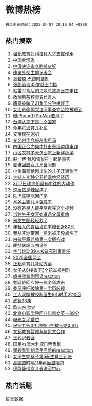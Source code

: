 # 微博热榜

`最后更新时间：2025-03-07 20:16:04 +0800`

## 热门搜索

1. [强化教育对科技和人才支撑作用](https://m.weibo.cn/search?containerid=100103type%3D1%26t%3D10%26q%3D%23%E5%BC%BA%E5%8C%96%E6%95%99%E8%82%B2%E5%AF%B9%E7%A7%91%E6%8A%80%E5%92%8C%E4%BA%BA%E6%89%8D%E6%94%AF%E6%92%91%E4%BD%9C%E7%94%A8%23&stream_entry_id=51&isnewpage=1&extparam=seat%3D1%26cate%3D10103%26q%3D%2523%25E5%25BC%25BA%25E5%258C%2596%25E6%2595%2599%25E8%2582%25B2%25E5%25AF%25B9%25E7%25A7%2591%25E6%258A%2580%25E5%2592%258C%25E4%25BA%25BA%25E6%2589%258D%25E6%2594%25AF%25E6%2592%2591%25E4%25BD%259C%25E7%2594%25A8%2523%26pos%3D0%26filter_type%3Drealtimehot%26dgr%3D0%26c_type%3D51%26stream_entry_id%3D51%26display_time%3D1741349762%26pre_seqid%3D1741349762556019080287)
1. [中国台湾省](https://m.weibo.cn/search?containerid=100103type%3D1%26t%3D10%26q%3D%23%E4%B8%AD%E5%9B%BD%E5%8F%B0%E6%B9%BE%E7%9C%81%23&stream_entry_id=31&isnewpage=1&extparam=seat%3D1%26cate%3D5001%26dgr%3D0%26band_rank%3D1%26flag%3D2%26stream_entry_id%3D31%26c_type%3D31%26q%3D%2523%25E4%25B8%25AD%25E5%259B%25BD%25E5%258F%25B0%25E6%25B9%25BE%25E7%259C%2581%2523%26filter_type%3Drealtimehot%26pos%3D0%26realpos%3D1%26lcate%3D5001%26display_time%3D1741349762%26pre_seqid%3D1741349762556019080287)
1. [中俄决定永久睦邻友好](https://m.weibo.cn/search?containerid=100103type%3D1%26t%3D10%26q%3D%23%E4%B8%AD%E4%BF%84%E5%86%B3%E5%AE%9A%E6%B0%B8%E4%B9%85%E7%9D%A6%E9%82%BB%E5%8F%8B%E5%A5%BD%23&stream_entry_id=31&isnewpage=1&extparam=seat%3D1%26cate%3D5001%26dgr%3D0%26band_rank%3D2%26flag%3D1%26stream_entry_id%3D31%26c_type%3D31%26q%3D%2523%25E4%25B8%25AD%25E4%25BF%2584%25E5%2586%25B3%25E5%25AE%259A%25E6%25B0%25B8%25E4%25B9%2585%25E7%259D%25A6%25E9%2582%25BB%25E5%258F%258B%25E5%25A5%25BD%2523%26filter_type%3Drealtimehot%26pos%3D1%26realpos%3D2%26lcate%3D5001%26display_time%3D1741349762%26pre_seqid%3D1741349762556019080287)
1. [速览外交主题记者会](https://m.weibo.cn/search?containerid=100103type%3D1%26t%3D10%26q%3D%23%E9%80%9F%E8%A7%88%E5%A4%96%E4%BA%A4%E4%B8%BB%E9%A2%98%E8%AE%B0%E8%80%85%E4%BC%9A%23&stream_entry_id=31&isnewpage=1&extparam=seat%3D1%26cate%3D5001%26dgr%3D0%26band_rank%3D3%26flag%3D0%26stream_entry_id%3D31%26c_type%3D31%26q%3D%2523%25E9%2580%259F%25E8%25A7%2588%25E5%25A4%2596%25E4%25BA%25A4%25E4%25B8%25BB%25E9%25A2%2598%25E8%25AE%25B0%25E8%2580%2585%25E4%25BC%259A%2523%26filter_type%3Drealtimehot%26pos%3D2%26realpos%3D3%26lcate%3D5001%26display_time%3D1741349762%26pre_seqid%3D1741349762556019080287)
1. [章若楠 巴黎时装周](https://m.weibo.cn/search?containerid=100103type%3D1%26t%3D10%26q%3D%E7%AB%A0%E8%8B%A5%E6%A5%A0+%E5%B7%B4%E9%BB%8E%E6%97%B6%E8%A3%85%E5%91%A8&stream_entry_id=31&isnewpage=1&extparam=seat%3D1%26cate%3D5001%26dgr%3D0%26band_rank%3D4%26flag%3D0%26stream_entry_id%3D31%26c_type%3D31%26q%3D%25E7%25AB%25A0%25E8%258B%25A5%25E6%25A5%25A0%2520%25E5%25B7%25B4%25E9%25BB%258E%25E6%2597%25B6%25E8%25A3%2585%25E5%2591%25A8%26filter_type%3Drealtimehot%26pos%3D3%26realpos%3D4%26lcate%3D5001%26display_time%3D1741349762%26pre_seqid%3D1741349762556019080287)
1. [张凯丽谈35岁就业门槛](https://m.weibo.cn/search?containerid=100103type%3D1%26t%3D10%26q%3D%23%E5%BC%A0%E5%87%AF%E4%B8%BD%E8%B0%8835%E5%B2%81%E5%B0%B1%E4%B8%9A%E9%97%A8%E6%A7%9B%23&stream_entry_id=31&isnewpage=1&extparam=seat%3D1%26cate%3D5001%26dgr%3D0%26band_rank%3D5%26flag%3D1%26stream_entry_id%3D31%26c_type%3D31%26q%3D%2523%25E5%25BC%25A0%25E5%2587%25AF%25E4%25B8%25BD%25E8%25B0%258835%25E5%25B2%2581%25E5%25B0%25B1%25E4%25B8%259A%25E9%2597%25A8%25E6%25A7%259B%2523%26filter_type%3Drealtimehot%26pos%3D4%26realpos%3D5%26lcate%3D5001%26display_time%3D1741349762%26pre_seqid%3D1741349762556019080287)
1. [站雷军背后的海尔总裁周云杰走红](https://m.weibo.cn/search?containerid=100103type%3D1%26t%3D10%26q%3D%23%E7%AB%99%E9%9B%B7%E5%86%9B%E8%83%8C%E5%90%8E%E7%9A%84%E6%B5%B7%E5%B0%94%E6%80%BB%E8%A3%81%E5%91%A8%E4%BA%91%E6%9D%B0%E8%B5%B0%E7%BA%A2%23&stream_entry_id=31&isnewpage=1&extparam=seat%3D1%26cate%3D5001%26dgr%3D0%26band_rank%3D6%26flag%3D1%26stream_entry_id%3D31%26c_type%3D31%26q%3D%2523%25E7%25AB%2599%25E9%259B%25B7%25E5%2586%259B%25E8%2583%258C%25E5%2590%258E%25E7%259A%2584%25E6%25B5%25B7%25E5%25B0%2594%25E6%2580%25BB%25E8%25A3%2581%25E5%2591%25A8%25E4%25BA%2591%25E6%259D%25B0%25E8%25B5%25B0%25E7%25BA%25A2%2523%26filter_type%3Drealtimehot%26pos%3D5%26realpos%3D6%26lcate%3D5001%26display_time%3D1741349762%26pre_seqid%3D1741349762556019080287)
1. [敖瑞鹏茶粹青春代言人](https://m.weibo.cn/search?containerid=100103type%3D1%26t%3D10%26q%3D%23%E6%95%96%E7%91%9E%E9%B9%8F%E8%8C%B6%E7%B2%B9%E9%9D%92%E6%98%A5%E4%BB%A3%E8%A8%80%E4%BA%BA%23&stream_entry_id=31&isnewpage=1&extparam=seat%3D1%26cate%3D5001%26topic_ad%3D1%26dgr%3D0%26band_rank%3D7%26lcate%3D5001%26c_type%3D31%26is_ad_pos%3D1%26stream_entry_id%3D31%26filter_type%3Drealtimehot%26q%3D%2523%25E6%2595%2596%25E7%2591%259E%25E9%25B9%258F%25E8%258C%25B6%25E7%25B2%25B9%25E9%259D%2592%25E6%2598%25A5%25E4%25BB%25A3%25E8%25A8%2580%25E4%25BA%25BA%2523%26pos%3D6%26adid%3D278459%26display_time%3D1741349762%26pre_seqid%3D1741349762556019080287)
1. [唐奇被骗了21集半分钟哄好了](https://m.weibo.cn/search?containerid=100103type%3D1%26t%3D10%26q%3D%E5%94%90%E5%A5%87%E8%A2%AB%E9%AA%97%E4%BA%8621%E9%9B%86%E5%8D%8A%E5%88%86%E9%92%9F%E5%93%84%E5%A5%BD%E4%BA%86&stream_entry_id=31&isnewpage=1&extparam=seat%3D1%26cate%3D5001%26dgr%3D0%26band_rank%3D7%26flag%3D1%26stream_entry_id%3D31%26c_type%3D31%26q%3D%25E5%2594%2590%25E5%25A5%2587%25E8%25A2%25AB%25E9%25AA%2597%25E4%25BA%258621%25E9%259B%2586%25E5%258D%258A%25E5%2588%2586%25E9%2592%259F%25E5%2593%2584%25E5%25A5%25BD%25E4%25BA%2586%26filter_type%3Drealtimehot%26pos%3D7%26realpos%3D7%26lcate%3D5001%26display_time%3D1741349762%26pre_seqid%3D1741349762556019080287)
1. [女店员偷偷哭泣同事查完监控被暖到](https://m.weibo.cn/search?containerid=100103type%3D1%26t%3D10%26q%3D%23%E5%A5%B3%E5%BA%97%E5%91%98%E5%81%B7%E5%81%B7%E5%93%AD%E6%B3%A3%E5%90%8C%E4%BA%8B%E6%9F%A5%E5%AE%8C%E7%9B%91%E6%8E%A7%E8%A2%AB%E6%9A%96%E5%88%B0%23&stream_entry_id=31&isnewpage=1&extparam=seat%3D1%26cate%3D5001%26dgr%3D0%26band_rank%3D8%26flag%3D0%26stream_entry_id%3D31%26c_type%3D31%26q%3D%2523%25E5%25A5%25B3%25E5%25BA%2597%25E5%2591%2598%25E5%2581%25B7%25E5%2581%25B7%25E5%2593%25AD%25E6%25B3%25A3%25E5%2590%258C%25E4%25BA%258B%25E6%259F%25A5%25E5%25AE%258C%25E7%259B%2591%25E6%258E%25A7%25E8%25A2%25AB%25E6%259A%2596%25E5%2588%25B0%2523%26filter_type%3Drealtimehot%26pos%3D8%26realpos%3D8%26lcate%3D5001%26display_time%3D1741349762%26pre_seqid%3D1741349762556019080287)
1. [曝iPhone17ProMax变厚了](https://m.weibo.cn/search?containerid=100103type%3D1%26t%3D10%26q%3D%23%E6%9B%9DiPhone17ProMax%E5%8F%98%E5%8E%9A%E4%BA%86%23&stream_entry_id=31&isnewpage=1&extparam=seat%3D1%26cate%3D5001%26dgr%3D0%26band_rank%3D9%26flag%3D0%26stream_entry_id%3D31%26c_type%3D31%26q%3D%2523%25E6%259B%259DiPhone17ProMax%25E5%258F%2598%25E5%258E%259A%25E4%25BA%2586%2523%26filter_type%3Drealtimehot%26pos%3D9%26realpos%3D9%26lcate%3D5001%26display_time%3D1741349762%26pre_seqid%3D1741349762556019080287)
1. [台湾从来不是一个国家](https://m.weibo.cn/search?containerid=100103type%3D1%26t%3D10%26q%3D%23%E5%8F%B0%E6%B9%BE%E4%BB%8E%E6%9D%A5%E4%B8%8D%E6%98%AF%E4%B8%80%E4%B8%AA%E5%9B%BD%E5%AE%B6%23&stream_entry_id=31&isnewpage=1&extparam=seat%3D1%26cate%3D5001%26dgr%3D0%26band_rank%3D10%26flag%3D0%26stream_entry_id%3D31%26c_type%3D31%26q%3D%2523%25E5%258F%25B0%25E6%25B9%25BE%25E4%25BB%258E%25E6%259D%25A5%25E4%25B8%258D%25E6%2598%25AF%25E4%25B8%2580%25E4%25B8%25AA%25E5%259B%25BD%25E5%25AE%25B6%2523%26filter_type%3Drealtimehot%26pos%3D10%26realpos%3D10%26lcate%3D5001%26display_time%3D1741349762%26pre_seqid%3D1741349762556019080287)
1. [今年将发育儿补贴](https://m.weibo.cn/search?containerid=100103type%3D1%26t%3D10%26q%3D%23%E4%BB%8A%E5%B9%B4%E5%B0%86%E5%8F%91%E8%82%B2%E5%84%BF%E8%A1%A5%E8%B4%B4%23&stream_entry_id=31&isnewpage=1&extparam=seat%3D1%26cate%3D5001%26dgr%3D0%26band_rank%3D11%26flag%3D1%26stream_entry_id%3D31%26c_type%3D31%26q%3D%2523%25E4%25BB%258A%25E5%25B9%25B4%25E5%25B0%2586%25E5%258F%2591%25E8%2582%25B2%25E5%2584%25BF%25E8%25A1%25A5%25E8%25B4%25B4%2523%26filter_type%3Drealtimehot%26pos%3D11%26realpos%3D11%26lcate%3D5001%26display_time%3D1741349762%26pre_seqid%3D1741349762556019080287)
1. [麦琳现在98斤](https://m.weibo.cn/search?containerid=100103type%3D1%26t%3D10%26q%3D%23%E9%BA%A6%E7%90%B3%E7%8E%B0%E5%9C%A898%E6%96%A4%23&stream_entry_id=31&isnewpage=1&extparam=seat%3D1%26cate%3D5001%26dgr%3D0%26band_rank%3D12%26flag%3D1%26stream_entry_id%3D31%26c_type%3D31%26q%3D%2523%25E9%25BA%25A6%25E7%2590%25B3%25E7%258E%25B0%25E5%259C%25A898%25E6%2596%25A4%2523%26filter_type%3Drealtimehot%26pos%3D12%26realpos%3D12%26lcate%3D5001%26display_time%3D1741349762%26pre_seqid%3D1741349762556019080287)
1. [文艺创作会被AI拿捏吗](https://m.weibo.cn/search?containerid=100103type%3D1%26t%3D10%26q%3D%23%E6%96%87%E8%89%BA%E5%88%9B%E4%BD%9C%E4%BC%9A%E8%A2%ABAI%E6%8B%BF%E6%8D%8F%E5%90%97%23&stream_entry_id=31&isnewpage=1&extparam=seat%3D1%26cate%3D5001%26dgr%3D0%26band_rank%3D13%26flag%3D1%26stream_entry_id%3D31%26c_type%3D31%26q%3D%2523%25E6%2596%2587%25E8%2589%25BA%25E5%2588%259B%25E4%25BD%259C%25E4%25BC%259A%25E8%25A2%25ABAI%25E6%258B%25BF%25E6%258D%258F%25E5%2590%2597%2523%26filter_type%3Drealtimehot%26pos%3D13%26realpos%3D13%26lcate%3D5001%26display_time%3D1741349762%26pre_seqid%3D1741349762556019080287)
1. [四国正合力集中打击泰缅边境电诈](https://m.weibo.cn/search?containerid=100103type%3D1%26t%3D10%26q%3D%23%E5%9B%9B%E5%9B%BD%E6%AD%A3%E5%90%88%E5%8A%9B%E9%9B%86%E4%B8%AD%E6%89%93%E5%87%BB%E6%B3%B0%E7%BC%85%E8%BE%B9%E5%A2%83%E7%94%B5%E8%AF%88%23&stream_entry_id=31&isnewpage=1&extparam=seat%3D1%26cate%3D5001%26dgr%3D0%26band_rank%3D14%26flag%3D1%26stream_entry_id%3D31%26c_type%3D31%26q%3D%2523%25E5%259B%259B%25E5%259B%25BD%25E6%25AD%25A3%25E5%2590%2588%25E5%258A%259B%25E9%259B%2586%25E4%25B8%25AD%25E6%2589%2593%25E5%2587%25BB%25E6%25B3%25B0%25E7%25BC%2585%25E8%25BE%25B9%25E5%25A2%2583%25E7%2594%25B5%25E8%25AF%2588%2523%26filter_type%3Drealtimehot%26pos%3D14%26realpos%3D14%26lcate%3D5001%26display_time%3D1741349762%26pre_seqid%3D1741349762556019080287)
1. [山区农村冬天怎么吃上新鲜蔬菜](https://m.weibo.cn/search?containerid=100103type%3D1%26t%3D10%26q%3D%23%E5%B1%B1%E5%8C%BA%E5%86%9C%E6%9D%91%E5%86%AC%E5%A4%A9%E6%80%8E%E4%B9%88%E5%90%83%E4%B8%8A%E6%96%B0%E9%B2%9C%E8%94%AC%E8%8F%9C%23&stream_entry_id=31&isnewpage=1&extparam=seat%3D1%26cate%3D5001%26stream_entry_id%3D31%26lcate%3D5001%26band_rank%3D15%26flag%3D0%26c_type%3D31%26q%3D%2523%25E5%25B1%25B1%25E5%258C%25BA%25E5%2586%259C%25E6%259D%2591%25E5%2586%25AC%25E5%25A4%25A9%25E6%2580%258E%25E4%25B9%2588%25E5%2590%2583%25E4%25B8%258A%25E6%2596%25B0%25E9%25B2%259C%25E8%2594%25AC%25E8%258F%259C%2523%26pos%3D15%26filter_type%3Drealtimehot%26dgr%3D0%26realpos%3D15%26adid%3D278633%26display_time%3D1741349762%26pre_seqid%3D1741349762556019080287)
1. [赵一博 我和雪梨在一起是事实](https://m.weibo.cn/search?containerid=100103type%3D1%26t%3D10%26q%3D%E8%B5%B5%E4%B8%80%E5%8D%9A+%E6%88%91%E5%92%8C%E9%9B%AA%E6%A2%A8%E5%9C%A8%E4%B8%80%E8%B5%B7%E6%98%AF%E4%BA%8B%E5%AE%9E&stream_entry_id=31&isnewpage=1&extparam=seat%3D1%26cate%3D5001%26dgr%3D0%26band_rank%3D16%26flag%3D2%26stream_entry_id%3D31%26c_type%3D31%26q%3D%25E8%25B5%25B5%25E4%25B8%2580%25E5%258D%259A%2520%25E6%2588%2591%25E5%2592%258C%25E9%259B%25AA%25E6%25A2%25A8%25E5%259C%25A8%25E4%25B8%2580%25E8%25B5%25B7%25E6%2598%25AF%25E4%25BA%258B%25E5%25AE%259E%26filter_type%3Drealtimehot%26pos%3D16%26realpos%3D16%26lcate%3D5001%26display_time%3D1741349762%26pre_seqid%3D1741349762556019080287)
1. [麦琳回应女儿牙齿问题](https://m.weibo.cn/search?containerid=100103type%3D1%26t%3D10%26q%3D%23%E9%BA%A6%E7%90%B3%E5%9B%9E%E5%BA%94%E5%A5%B3%E5%84%BF%E7%89%99%E9%BD%BF%E9%97%AE%E9%A2%98%23&stream_entry_id=31&isnewpage=1&extparam=seat%3D1%26cate%3D5001%26dgr%3D0%26band_rank%3D17%26flag%3D0%26stream_entry_id%3D31%26c_type%3D31%26q%3D%2523%25E9%25BA%25A6%25E7%2590%25B3%25E5%259B%259E%25E5%25BA%2594%25E5%25A5%25B3%25E5%2584%25BF%25E7%2589%2599%25E9%25BD%25BF%25E9%2597%25AE%25E9%25A2%2598%2523%26filter_type%3Drealtimehot%26pos%3D17%26realpos%3D17%26lcate%3D5001%26display_time%3D1741349762%26pre_seqid%3D1741349762556019080287)
1. [小鱼海棠给刚出生的儿子开通账号](https://m.weibo.cn/search?containerid=100103type%3D1%26t%3D10%26q%3D%23%E5%B0%8F%E9%B1%BC%E6%B5%B7%E6%A3%A0%E7%BB%99%E5%88%9A%E5%87%BA%E7%94%9F%E7%9A%84%E5%84%BF%E5%AD%90%E5%BC%80%E9%80%9A%E8%B4%A6%E5%8F%B7%23&stream_entry_id=31&isnewpage=1&extparam=seat%3D1%26cate%3D5001%26dgr%3D0%26band_rank%3D18%26flag%3D0%26stream_entry_id%3D31%26c_type%3D31%26q%3D%2523%25E5%25B0%258F%25E9%25B1%25BC%25E6%25B5%25B7%25E6%25A3%25A0%25E7%25BB%2599%25E5%2588%259A%25E5%2587%25BA%25E7%2594%259F%25E7%259A%2584%25E5%2584%25BF%25E5%25AD%2590%25E5%25BC%2580%25E9%2580%259A%25E8%25B4%25A6%25E5%258F%25B7%2523%26filter_type%3Drealtimehot%26pos%3D18%26realpos%3D18%26lcate%3D5001%26display_time%3D1741349762%26pre_seqid%3D1741349762556019080287)
1. [主持人李静公开袒露绝经经历](https://m.weibo.cn/search?containerid=100103type%3D1%26t%3D10%26q%3D%23%E4%B8%BB%E6%8C%81%E4%BA%BA%E6%9D%8E%E9%9D%99%E5%85%AC%E5%BC%80%E8%A2%92%E9%9C%B2%E7%BB%9D%E7%BB%8F%E7%BB%8F%E5%8E%86%23&stream_entry_id=31&isnewpage=1&extparam=seat%3D1%26cate%3D5001%26dgr%3D0%26band_rank%3D19%26flag%3D2%26stream_entry_id%3D31%26c_type%3D31%26q%3D%2523%25E4%25B8%25BB%25E6%258C%2581%25E4%25BA%25BA%25E6%259D%258E%25E9%259D%2599%25E5%2585%25AC%25E5%25BC%2580%25E8%25A2%2592%25E9%259C%25B2%25E7%25BB%259D%25E7%25BB%258F%25E7%25BB%258F%25E5%258E%2586%2523%26filter_type%3Drealtimehot%26pos%3D19%26realpos%3D19%26lcate%3D5001%26display_time%3D1741349762%26pre_seqid%3D1741349762556019080287)
1. [3月7日珠海航展有向往的大动作](https://m.weibo.cn/search?containerid=100103type%3D1%26t%3D10%26q%3D%233%E6%9C%887%E6%97%A5%E7%8F%A0%E6%B5%B7%E8%88%AA%E5%B1%95%E6%9C%89%E5%90%91%E5%BE%80%E7%9A%84%E5%A4%A7%E5%8A%A8%E4%BD%9C%23&stream_entry_id=31&isnewpage=1&extparam=seat%3D1%26cate%3D5001%26stream_entry_id%3D31%26lcate%3D5001%26band_rank%3D20%26flag%3D1%26c_type%3D31%26q%3D%25233%25E6%259C%25887%25E6%2597%25A5%25E7%258F%25A0%25E6%25B5%25B7%25E8%2588%25AA%25E5%25B1%2595%25E6%259C%2589%25E5%2590%2591%25E5%25BE%2580%25E7%259A%2584%25E5%25A4%25A7%25E5%258A%25A8%25E4%25BD%259C%2523%26pos%3D20%26filter_type%3Drealtimehot%26dgr%3D0%26realpos%3D20%26adid%3D278417%26display_time%3D1741349762%26pre_seqid%3D1741349762556019080287)
1. [这居然是辣目洋子](https://m.weibo.cn/search?containerid=100103type%3D1%26t%3D10%26q%3D%E8%BF%99%E5%B1%85%E7%84%B6%E6%98%AF%E8%BE%A3%E7%9B%AE%E6%B4%8B%E5%AD%90&stream_entry_id=31&isnewpage=1&extparam=seat%3D1%26cate%3D5001%26dgr%3D0%26band_rank%3D21%26flag%3D2%26stream_entry_id%3D31%26c_type%3D31%26q%3D%25E8%25BF%2599%25E5%25B1%2585%25E7%2584%25B6%25E6%2598%25AF%25E8%25BE%25A3%25E7%259B%25AE%25E6%25B4%258B%25E5%25AD%2590%26filter_type%3Drealtimehot%26pos%3D21%26realpos%3D21%26lcate%3D5001%26display_time%3D1741349762%26pre_seqid%3D1741349762556019080287)
1. [陆虎陈曌旭回门宴](https://m.weibo.cn/search?containerid=100103type%3D1%26t%3D10%26q%3D%23%E9%99%86%E8%99%8E%E9%99%88%E6%9B%8C%E6%97%AD%E5%9B%9E%E9%97%A8%E5%AE%B4%23&stream_entry_id=31&isnewpage=1&extparam=seat%3D1%26cate%3D5001%26dgr%3D0%26band_rank%3D22%26flag%3D1%26stream_entry_id%3D31%26c_type%3D31%26q%3D%2523%25E9%2599%2586%25E8%2599%258E%25E9%2599%2588%25E6%259B%258C%25E6%2597%25AD%25E5%259B%259E%25E9%2597%25A8%25E5%25AE%25B4%2523%26filter_type%3Drealtimehot%26pos%3D22%26realpos%3D22%26lcate%3D5001%26display_time%3D1741349762%26pre_seqid%3D1741349762556019080287)
1. [爸爸去哪儿李锐履历](https://m.weibo.cn/search?containerid=100103type%3D1%26t%3D10%26q%3D%E7%88%B8%E7%88%B8%E5%8E%BB%E5%93%AA%E5%84%BF%E6%9D%8E%E9%94%90%E5%B1%A5%E5%8E%86&stream_entry_id=31&isnewpage=1&extparam=seat%3D1%26cate%3D5001%26dgr%3D0%26band_rank%3D23%26flag%3D0%26stream_entry_id%3D31%26c_type%3D31%26q%3D%25E7%2588%25B8%25E7%2588%25B8%25E5%258E%25BB%25E5%2593%25AA%25E5%2584%25BF%25E6%259D%258E%25E9%2594%2590%25E5%25B1%25A5%25E5%258E%2586%26filter_type%3Drealtimehot%26pos%3D23%26realpos%3D23%26lcate%3D5001%26display_time%3D1741349762%26pre_seqid%3D1741349762556019080287)
1. [没有追星人能平静看完这个视频](https://m.weibo.cn/search?containerid=100103type%3D1%26t%3D10%26q%3D%E6%B2%A1%E6%9C%89%E8%BF%BD%E6%98%9F%E4%BA%BA%E8%83%BD%E5%B9%B3%E9%9D%99%E7%9C%8B%E5%AE%8C%E8%BF%99%E4%B8%AA%E8%A7%86%E9%A2%91&stream_entry_id=31&isnewpage=1&extparam=seat%3D1%26cate%3D5001%26dgr%3D0%26band_rank%3D24%26flag%3D1%26stream_entry_id%3D31%26c_type%3D31%26q%3D%25E6%25B2%25A1%25E6%259C%2589%25E8%25BF%25BD%25E6%2598%259F%25E4%25BA%25BA%25E8%2583%25BD%25E5%25B9%25B3%25E9%259D%2599%25E7%259C%258B%25E5%25AE%258C%25E8%25BF%2599%25E4%25B8%25AA%25E8%25A7%2586%25E9%25A2%2591%26filter_type%3Drealtimehot%26pos%3D24%26realpos%3D24%26lcate%3D5001%26display_time%3D1741349762%26pre_seqid%3D1741349762556019080287)
1. [当独生子女开始遭遇父母重病](https://m.weibo.cn/search?containerid=100103type%3D1%26t%3D10%26q%3D%23%E5%BD%93%E7%8B%AC%E7%94%9F%E5%AD%90%E5%A5%B3%E5%BC%80%E5%A7%8B%E9%81%AD%E9%81%87%E7%88%B6%E6%AF%8D%E9%87%8D%E7%97%85%23&stream_entry_id=31&isnewpage=1&extparam=seat%3D1%26cate%3D5001%26dgr%3D0%26band_rank%3D25%26flag%3D0%26stream_entry_id%3D31%26c_type%3D31%26q%3D%2523%25E5%25BD%2593%25E7%258B%25AC%25E7%2594%259F%25E5%25AD%2590%25E5%25A5%25B3%25E5%25BC%2580%25E5%25A7%258B%25E9%2581%25AD%25E9%2581%2587%25E7%2588%25B6%25E6%25AF%258D%25E9%2587%258D%25E7%2597%2585%2523%26filter_type%3Drealtimehot%26pos%3D25%26realpos%3D25%26lcate%3D5001%26display_time%3D1741349762%26pre_seqid%3D1741349762556019080287)
1. [景甜生图轻轻秒了](https://m.weibo.cn/search?containerid=100103type%3D1%26t%3D10%26q%3D%E6%99%AF%E7%94%9C%E7%94%9F%E5%9B%BE%E8%BD%BB%E8%BD%BB%E7%A7%92%E4%BA%86&stream_entry_id=31&isnewpage=1&extparam=seat%3D1%26cate%3D5001%26dgr%3D0%26band_rank%3D26%26flag%3D1%26stream_entry_id%3D31%26c_type%3D31%26q%3D%25E6%2599%25AF%25E7%2594%259C%25E7%2594%259F%25E5%259B%25BE%25E8%25BD%25BB%25E8%25BD%25BB%25E7%25A7%2592%25E4%25BA%2586%26filter_type%3Drealtimehot%26pos%3D26%26realpos%3D26%26lcate%3D5001%26display_time%3D1741349762%26pre_seqid%3D1741349762556019080287)
1. [年轻人的胃癌发病率增长近80%](https://m.weibo.cn/search?containerid=100103type%3D1%26t%3D10%26q%3D%23%E5%B9%B4%E8%BD%BB%E4%BA%BA%E7%9A%84%E8%83%83%E7%99%8C%E5%8F%91%E7%97%85%E7%8E%87%E5%A2%9E%E9%95%BF%E8%BF%9180%25%23&stream_entry_id=31&isnewpage=1&extparam=seat%3D1%26cate%3D5001%26dgr%3D0%26band_rank%3D27%26flag%3D0%26stream_entry_id%3D31%26c_type%3D31%26q%3D%2523%25E5%25B9%25B4%25E8%25BD%25BB%25E4%25BA%25BA%25E7%259A%2584%25E8%2583%2583%25E7%2599%258C%25E5%258F%2591%25E7%2597%2585%25E7%258E%2587%25E5%25A2%259E%25E9%2595%25BF%25E8%25BF%259180%2525%2523%26filter_type%3Drealtimehot%26pos%3D27%26realpos%3D27%26lcate%3D5001%26display_time%3D1741349762%26pre_seqid%3D1741349762556019080287)
1. [我从非洲带回一包米被王毅点名了](https://m.weibo.cn/search?containerid=100103type%3D1%26t%3D10%26q%3D%23%E6%88%91%E4%BB%8E%E9%9D%9E%E6%B4%B2%E5%B8%A6%E5%9B%9E%E4%B8%80%E5%8C%85%E7%B1%B3%E8%A2%AB%E7%8E%8B%E6%AF%85%E7%82%B9%E5%90%8D%E4%BA%86%23&stream_entry_id=31&isnewpage=1&extparam=seat%3D1%26cate%3D5001%26dgr%3D0%26band_rank%3D28%26flag%3D1%26stream_entry_id%3D31%26c_type%3D31%26q%3D%2523%25E6%2588%2591%25E4%25BB%258E%25E9%259D%259E%25E6%25B4%25B2%25E5%25B8%25A6%25E5%259B%259E%25E4%25B8%2580%25E5%258C%2585%25E7%25B1%25B3%25E8%25A2%25AB%25E7%258E%258B%25E6%25AF%2585%25E7%2582%25B9%25E5%2590%258D%25E4%25BA%2586%2523%26filter_type%3Drealtimehot%26pos%3D28%26realpos%3D28%26lcate%3D5001%26display_time%3D1741349762%26pre_seqid%3D1741349762556019080287)
1. [白敬亭章若楠第一次拥抱戏](https://m.weibo.cn/search?containerid=100103type%3D1%26t%3D10%26q%3D%23%E7%99%BD%E6%95%AC%E4%BA%AD%E7%AB%A0%E8%8B%A5%E6%A5%A0%E7%AC%AC%E4%B8%80%E6%AC%A1%E6%8B%A5%E6%8A%B1%E6%88%8F%23&stream_entry_id=31&isnewpage=1&extparam=seat%3D1%26cate%3D5001%26dgr%3D0%26band_rank%3D29%26flag%3D1%26stream_entry_id%3D31%26c_type%3D31%26q%3D%2523%25E7%2599%25BD%25E6%2595%25AC%25E4%25BA%25AD%25E7%25AB%25A0%25E8%258B%25A5%25E6%25A5%25A0%25E7%25AC%25AC%25E4%25B8%2580%25E6%25AC%25A1%25E6%258B%25A5%25E6%258A%25B1%25E6%2588%258F%2523%26filter_type%3Drealtimehot%26pos%3D29%26realpos%3D29%26lcate%3D5001%26display_time%3D1741349762%26pre_seqid%3D1741349762556019080287)
1. [鹿晗缺席五哈录制](https://m.weibo.cn/search?containerid=100103type%3D1%26t%3D10%26q%3D%23%E9%B9%BF%E6%99%97%E7%BC%BA%E5%B8%AD%E4%BA%94%E5%93%88%E5%BD%95%E5%88%B6%23&stream_entry_id=31&isnewpage=1&extparam=seat%3D1%26cate%3D5001%26dgr%3D0%26band_rank%3D30%26flag%3D0%26stream_entry_id%3D31%26c_type%3D31%26q%3D%2523%25E9%25B9%25BF%25E6%2599%2597%25E7%25BC%25BA%25E5%25B8%25AD%25E4%25BA%2594%25E5%2593%2588%25E5%25BD%2595%25E5%2588%25B6%2523%26filter_type%3Drealtimehot%26pos%3D30%26realpos%3D30%26lcate%3D5001%26display_time%3D1741349762%26pre_seqid%3D1741349762556019080287)
1. [字节跳动39人被追究刑事责任](https://m.weibo.cn/search?containerid=100103type%3D1%26t%3D10%26q%3D%23%E5%AD%97%E8%8A%82%E8%B7%B3%E5%8A%A839%E4%BA%BA%E8%A2%AB%E8%BF%BD%E7%A9%B6%E5%88%91%E4%BA%8B%E8%B4%A3%E4%BB%BB%23&stream_entry_id=31&isnewpage=1&extparam=seat%3D1%26cate%3D5001%26dgr%3D0%26band_rank%3D31%26flag%3D0%26stream_entry_id%3D31%26c_type%3D31%26q%3D%2523%25E5%25AD%2597%25E8%258A%2582%25E8%25B7%25B3%25E5%258A%25A839%25E4%25BA%25BA%25E8%25A2%25AB%25E8%25BF%25BD%25E7%25A9%25B6%25E5%2588%2591%25E4%25BA%258B%25E8%25B4%25A3%25E4%25BB%25BB%2523%26filter_type%3Drealtimehot%26pos%3D31%26realpos%3D31%26lcate%3D5001%26display_time%3D1741349762%26pre_seqid%3D1741349762556019080287)
1. [2025全国两会](https://m.weibo.cn/search?containerid=100103type%3D1%26t%3D10%26q%3D%232025%E5%85%A8%E5%9B%BD%E4%B8%A4%E4%BC%9A%23&stream_entry_id=31&isnewpage=1&extparam=seat%3D1%26cate%3D5001%26dgr%3D0%26band_rank%3D32%26flag%3D0%26stream_entry_id%3D31%26c_type%3D31%26q%3D%25232025%25E5%2585%25A8%25E5%259B%25BD%25E4%25B8%25A4%25E4%25BC%259A%2523%26filter_type%3Drealtimehot%26pos%3D32%26realpos%3D32%26lcate%3D5001%26display_time%3D1741349762%26pre_seqid%3D1741349762556019080287)
1. [正起草育儿补贴方案](https://m.weibo.cn/search?containerid=100103type%3D1%26t%3D10%26q%3D%23%E6%AD%A3%E8%B5%B7%E8%8D%89%E8%82%B2%E5%84%BF%E8%A1%A5%E8%B4%B4%E6%96%B9%E6%A1%88%23&stream_entry_id=31&isnewpage=1&extparam=seat%3D1%26cate%3D5001%26dgr%3D0%26band_rank%3D33%26flag%3D0%26stream_entry_id%3D31%26c_type%3D31%26q%3D%2523%25E6%25AD%25A3%25E8%25B5%25B7%25E8%258D%2589%25E8%2582%25B2%25E5%2584%25BF%25E8%25A1%25A5%25E8%25B4%25B4%25E6%2596%25B9%25E6%25A1%2588%2523%26filter_type%3Drealtimehot%26pos%3D33%26realpos%3D33%26lcate%3D5001%26display_time%3D1741349762%26pre_seqid%3D1741349762556019080287)
1. [女子从8楼丢下3个花盆被判刑](https://m.weibo.cn/search?containerid=100103type%3D1%26t%3D10%26q%3D%23%E5%A5%B3%E5%AD%90%E4%BB%8E8%E6%A5%BC%E4%B8%A2%E4%B8%8B3%E4%B8%AA%E8%8A%B1%E7%9B%86%E8%A2%AB%E5%88%A4%E5%88%91%23&stream_entry_id=31&isnewpage=1&extparam=seat%3D1%26cate%3D5001%26dgr%3D0%26band_rank%3D34%26flag%3D0%26stream_entry_id%3D31%26c_type%3D31%26q%3D%2523%25E5%25A5%25B3%25E5%25AD%2590%25E4%25BB%258E8%25E6%25A5%25BC%25E4%25B8%25A2%25E4%25B8%258B3%25E4%25B8%25AA%25E8%258A%25B1%25E7%259B%2586%25E8%25A2%25AB%25E5%2588%25A4%25E5%2588%2591%2523%26filter_type%3Drealtimehot%26pos%3D34%26realpos%3D34%26lcate%3D5001%26display_time%3D1741349762%26pre_seqid%3D1741349762556019080287)
1. [虞书欣新剧围读reaction](https://m.weibo.cn/search?containerid=100103type%3D1%26t%3D10%26q%3D%E8%99%9E%E4%B9%A6%E6%AC%A3%E6%96%B0%E5%89%A7%E5%9B%B4%E8%AF%BBreaction&stream_entry_id=31&isnewpage=1&extparam=seat%3D1%26cate%3D5001%26dgr%3D0%26band_rank%3D35%26flag%3D1%26stream_entry_id%3D31%26c_type%3D31%26q%3D%25E8%2599%259E%25E4%25B9%25A6%25E6%25AC%25A3%25E6%2596%25B0%25E5%2589%25A7%25E5%259B%25B4%25E8%25AF%25BBreaction%26filter_type%3Drealtimehot%26pos%3D35%26realpos%3D35%26lcate%3D5001%26display_time%3D1741349762%26pre_seqid%3D1741349762556019080287)
1. [刘晓艳回应被一些老师攻击](https://m.weibo.cn/search?containerid=100103type%3D1%26t%3D10%26q%3D%23%E5%88%98%E6%99%93%E8%89%B3%E5%9B%9E%E5%BA%94%E8%A2%AB%E4%B8%80%E4%BA%9B%E8%80%81%E5%B8%88%E6%94%BB%E5%87%BB%23&stream_entry_id=31&isnewpage=1&extparam=seat%3D1%26cate%3D5001%26dgr%3D0%26band_rank%3D36%26flag%3D0%26stream_entry_id%3D31%26c_type%3D31%26q%3D%2523%25E5%2588%2598%25E6%2599%2593%25E8%2589%25B3%25E5%259B%259E%25E5%25BA%2594%25E8%25A2%25AB%25E4%25B8%2580%25E4%25BA%259B%25E8%2580%2581%25E5%25B8%2588%25E6%2594%25BB%25E5%2587%25BB%2523%26filter_type%3Drealtimehot%26pos%3D36%26realpos%3D36%26lcate%3D5001%26display_time%3D1741349762%26pre_seqid%3D1741349762556019080287)
1. [委员呼吁破除第一学历歧视](https://m.weibo.cn/search?containerid=100103type%3D1%26t%3D10%26q%3D%23%E5%A7%94%E5%91%98%E5%91%BC%E5%90%81%E7%A0%B4%E9%99%A4%E7%AC%AC%E4%B8%80%E5%AD%A6%E5%8E%86%E6%AD%A7%E8%A7%86%23&stream_entry_id=31&isnewpage=1&extparam=seat%3D1%26cate%3D5001%26dgr%3D0%26band_rank%3D37%26flag%3D1%26stream_entry_id%3D31%26c_type%3D31%26q%3D%2523%25E5%25A7%2594%25E5%2591%2598%25E5%2591%25BC%25E5%2590%2581%25E7%25A0%25B4%25E9%2599%25A4%25E7%25AC%25AC%25E4%25B8%2580%25E5%25AD%25A6%25E5%258E%2586%25E6%25AD%25A7%25E8%25A7%2586%2523%26filter_type%3Drealtimehot%26pos%3D37%26realpos%3D37%26lcate%3D5001%26display_time%3D1741349762%26pre_seqid%3D1741349762556019080287)
1. [工人双腿被绞断医生8小时手术接回](https://m.weibo.cn/search?containerid=100103type%3D1%26t%3D10%26q%3D%23%E5%B7%A5%E4%BA%BA%E5%8F%8C%E8%85%BF%E8%A2%AB%E7%BB%9E%E6%96%AD%E5%8C%BB%E7%94%9F8%E5%B0%8F%E6%97%B6%E6%89%8B%E6%9C%AF%E6%8E%A5%E5%9B%9E%23&stream_entry_id=31&isnewpage=1&extparam=seat%3D1%26cate%3D5001%26dgr%3D0%26band_rank%3D38%26flag%3D0%26stream_entry_id%3D31%26c_type%3D31%26q%3D%2523%25E5%25B7%25A5%25E4%25BA%25BA%25E5%258F%258C%25E8%2585%25BF%25E8%25A2%25AB%25E7%25BB%259E%25E6%2596%25AD%25E5%258C%25BB%25E7%2594%259F8%25E5%25B0%258F%25E6%2597%25B6%25E6%2589%258B%25E6%259C%25AF%25E6%258E%25A5%25E5%259B%259E%2523%26filter_type%3Drealtimehot%26pos%3D38%26realpos%3D38%26lcate%3D5001%26display_time%3D1741349762%26pre_seqid%3D1741349762556019080287)
1. [滤镜23集](https://m.weibo.cn/search?containerid=100103type%3D1%26t%3D10%26q%3D%E6%BB%A4%E9%95%9C23%E9%9B%86&stream_entry_id=31&isnewpage=1&extparam=seat%3D1%26cate%3D5001%26dgr%3D0%26band_rank%3D39%26flag%3D1%26stream_entry_id%3D31%26c_type%3D31%26q%3D%25E6%25BB%25A4%25E9%2595%259C23%25E9%259B%2586%26filter_type%3Drealtimehot%26pos%3D39%26realpos%3D39%26lcate%3D5001%26display_time%3D1741349762%26pre_seqid%3D1741349762556019080287)
1. [歌曲yellow](https://m.weibo.cn/search?containerid=100103type%3D1%26t%3D10%26q%3D%E6%AD%8C%E6%9B%B2yellow&stream_entry_id=31&isnewpage=1&extparam=seat%3D1%26cate%3D5001%26dgr%3D0%26band_rank%3D40%26flag%3D0%26stream_entry_id%3D31%26c_type%3D31%26q%3D%25E6%25AD%258C%25E6%259B%25B2yellow%26filter_type%3Drealtimehot%26pos%3D40%26realpos%3D40%26lcate%3D5001%26display_time%3D1741349762%26pre_seqid%3D1741349762556019080287)
1. [北京电影学院回应何凯文英一89分](https://m.weibo.cn/search?containerid=100103type%3D1%26t%3D10%26q%3D%23%E5%8C%97%E4%BA%AC%E7%94%B5%E5%BD%B1%E5%AD%A6%E9%99%A2%E5%9B%9E%E5%BA%94%E4%BD%95%E5%87%AF%E6%96%87%E8%8B%B1%E4%B8%8089%E5%88%86%23&stream_entry_id=31&isnewpage=1&extparam=seat%3D1%26cate%3D5001%26dgr%3D0%26band_rank%3D41%26flag%3D0%26stream_entry_id%3D31%26c_type%3D31%26q%3D%2523%25E5%258C%2597%25E4%25BA%25AC%25E7%2594%25B5%25E5%25BD%25B1%25E5%25AD%25A6%25E9%2599%25A2%25E5%259B%259E%25E5%25BA%2594%25E4%25BD%2595%25E5%2587%25AF%25E6%2596%2587%25E8%258B%25B1%25E4%25B8%258089%25E5%2588%2586%2523%26filter_type%3Drealtimehot%26pos%3D41%26realpos%3D41%26lcate%3D5001%26display_time%3D1741349762%26pre_seqid%3D1741349762556019080287)
1. [电影女足番位](https://m.weibo.cn/search?containerid=100103type%3D1%26t%3D10%26q%3D%23%E7%94%B5%E5%BD%B1%E5%A5%B3%E8%B6%B3%E7%95%AA%E4%BD%8D%23&stream_entry_id=31&isnewpage=1&extparam=seat%3D1%26cate%3D5001%26dgr%3D0%26band_rank%3D42%26flag%3D0%26stream_entry_id%3D31%26c_type%3D31%26q%3D%2523%25E7%2594%25B5%25E5%25BD%25B1%25E5%25A5%25B3%25E8%25B6%25B3%25E7%2595%25AA%25E4%25BD%258D%2523%26filter_type%3Drealtimehot%26pos%3D42%26realpos%3D42%26lcate%3D5001%26display_time%3D1741349762%26pre_seqid%3D1741349762556019080287)
1. [民宿老板3千网购小熊被索赔3.8万](https://m.weibo.cn/search?containerid=100103type%3D1%26t%3D10%26q%3D%23%E6%B0%91%E5%AE%BF%E8%80%81%E6%9D%BF3%E5%8D%83%E7%BD%91%E8%B4%AD%E5%B0%8F%E7%86%8A%E8%A2%AB%E7%B4%A2%E8%B5%943.8%E4%B8%87%23&stream_entry_id=31&isnewpage=1&extparam=seat%3D1%26cate%3D5001%26dgr%3D0%26band_rank%3D43%26flag%3D0%26stream_entry_id%3D31%26c_type%3D31%26q%3D%2523%25E6%25B0%2591%25E5%25AE%25BF%25E8%2580%2581%25E6%259D%25BF3%25E5%258D%2583%25E7%25BD%2591%25E8%25B4%25AD%25E5%25B0%258F%25E7%2586%258A%25E8%25A2%25AB%25E7%25B4%25A2%25E8%25B5%25943.8%25E4%25B8%2587%2523%26filter_type%3Drealtimehot%26pos%3D43%26realpos%3D43%26lcate%3D5001%26display_time%3D1741349762%26pre_seqid%3D1741349762556019080287)
1. [文都教育暂停与何凯文合作](https://m.weibo.cn/search?containerid=100103type%3D1%26t%3D10%26q%3D%23%E6%96%87%E9%83%BD%E6%95%99%E8%82%B2%E6%9A%82%E5%81%9C%E4%B8%8E%E4%BD%95%E5%87%AF%E6%96%87%E5%90%88%E4%BD%9C%23&stream_entry_id=31&isnewpage=1&extparam=seat%3D1%26cate%3D5001%26dgr%3D0%26band_rank%3D44%26flag%3D0%26stream_entry_id%3D31%26c_type%3D31%26q%3D%2523%25E6%2596%2587%25E9%2583%25BD%25E6%2595%2599%25E8%2582%25B2%25E6%259A%2582%25E5%2581%259C%25E4%25B8%258E%25E4%25BD%2595%25E5%2587%25AF%25E6%2596%2587%25E5%2590%2588%25E4%25BD%259C%2523%26filter_type%3Drealtimehot%26pos%3D44%26realpos%3D44%26lcate%3D5001%26display_time%3D1741349762%26pre_seqid%3D1741349762556019080287)
1. [王毅记者会](https://m.weibo.cn/search?containerid=100103type%3D1%26t%3D10%26q%3D%23%E7%8E%8B%E6%AF%85%E8%AE%B0%E8%80%85%E4%BC%9A%23&stream_entry_id=31&isnewpage=1&extparam=seat%3D1%26cate%3D5001%26dgr%3D0%26band_rank%3D45%26flag%3D1%26stream_entry_id%3D31%26c_type%3D31%26q%3D%2523%25E7%258E%258B%25E6%25AF%2585%25E8%25AE%25B0%25E8%2580%2585%25E4%25BC%259A%2523%26filter_type%3Drealtimehot%26pos%3D45%26realpos%3D45%26lcate%3D5001%26display_time%3D1741349762%26pre_seqid%3D1741349762556019080287)
1. [国足vs澳大利亚门票售罄](https://m.weibo.cn/search?containerid=100103type%3D1%26t%3D10%26q%3D%23%E5%9B%BD%E8%B6%B3vs%E6%BE%B3%E5%A4%A7%E5%88%A9%E4%BA%9A%E9%97%A8%E7%A5%A8%E5%94%AE%E7%BD%84%23&stream_entry_id=31&isnewpage=1&extparam=seat%3D1%26cate%3D5001%26dgr%3D0%26band_rank%3D46%26flag%3D1%26stream_entry_id%3D31%26c_type%3D31%26q%3D%2523%25E5%259B%25BD%25E8%25B6%25B3vs%25E6%25BE%25B3%25E5%25A4%25A7%25E5%2588%25A9%25E4%25BA%259A%25E9%2597%25A8%25E7%25A5%25A8%25E5%2594%25AE%25E7%25BD%2584%2523%26filter_type%3Drealtimehot%26pos%3D46%26realpos%3D46%26lcate%3D5001%26display_time%3D1741349762%26pre_seqid%3D1741349762556019080287)
1. [瞿颖看到胡兵手写信的reaction](https://m.weibo.cn/search?containerid=100103type%3D1%26t%3D10%26q%3D%E7%9E%BF%E9%A2%96%E7%9C%8B%E5%88%B0%E8%83%A1%E5%85%B5%E6%89%8B%E5%86%99%E4%BF%A1%E7%9A%84reaction&stream_entry_id=31&isnewpage=1&extparam=seat%3D1%26cate%3D5001%26dgr%3D0%26band_rank%3D47%26flag%3D1%26stream_entry_id%3D31%26c_type%3D31%26q%3D%25E7%259E%25BF%25E9%25A2%2596%25E7%259C%258B%25E5%2588%25B0%25E8%2583%25A1%25E5%2585%25B5%25E6%2589%258B%25E5%2586%2599%25E4%25BF%25A1%25E7%259A%2584reaction%26filter_type%3Drealtimehot%26pos%3D47%26realpos%3D47%26lcate%3D5001%26display_time%3D1741349762%26pre_seqid%3D1741349762556019080287)
1. [女子生完孩子第5天生育金到账](https://m.weibo.cn/search?containerid=100103type%3D1%26t%3D10%26q%3D%23%E5%A5%B3%E5%AD%90%E7%94%9F%E5%AE%8C%E5%AD%A9%E5%AD%90%E7%AC%AC5%E5%A4%A9%E7%94%9F%E8%82%B2%E9%87%91%E5%88%B0%E8%B4%A6%23&stream_entry_id=31&isnewpage=1&extparam=seat%3D1%26cate%3D5001%26dgr%3D0%26band_rank%3D48%26flag%3D0%26stream_entry_id%3D31%26c_type%3D31%26q%3D%2523%25E5%25A5%25B3%25E5%25AD%2590%25E7%2594%259F%25E5%25AE%258C%25E5%25AD%25A9%25E5%25AD%2590%25E7%25AC%25AC5%25E5%25A4%25A9%25E7%2594%259F%25E8%2582%25B2%25E9%2587%2591%25E5%2588%25B0%25E8%25B4%25A6%2523%26filter_type%3Drealtimehot%26pos%3D48%26realpos%3D48%26lcate%3D5001%26display_time%3D1741349762%26pre_seqid%3D1741349762556019080287)
1. [高圆圆时隔11年再当显眼包](https://m.weibo.cn/search?containerid=100103type%3D1%26t%3D10%26q%3D%23%E9%AB%98%E5%9C%86%E5%9C%86%E6%97%B6%E9%9A%9411%E5%B9%B4%E5%86%8D%E5%BD%93%E6%98%BE%E7%9C%BC%E5%8C%85%23&stream_entry_id=31&isnewpage=1&extparam=seat%3D1%26cate%3D5001%26dgr%3D0%26band_rank%3D49%26flag%3D0%26stream_entry_id%3D31%26c_type%3D31%26q%3D%2523%25E9%25AB%2598%25E5%259C%2586%25E5%259C%2586%25E6%2597%25B6%25E9%259A%259411%25E5%25B9%25B4%25E5%2586%258D%25E5%25BD%2593%25E6%2598%25BE%25E7%259C%25BC%25E5%258C%2585%2523%26filter_type%3Drealtimehot%26pos%3D49%26realpos%3D49%26lcate%3D5001%26display_time%3D1741349762%26pre_seqid%3D1741349762556019080287)
1. [伊能静带女儿去洗浴中心](https://m.weibo.cn/search?containerid=100103type%3D1%26t%3D10%26q%3D%23%E4%BC%8A%E8%83%BD%E9%9D%99%E5%B8%A6%E5%A5%B3%E5%84%BF%E5%8E%BB%E6%B4%97%E6%B5%B4%E4%B8%AD%E5%BF%83%23&stream_entry_id=31&isnewpage=1&extparam=seat%3D1%26cate%3D5001%26dgr%3D0%26band_rank%3D50%26flag%3D1%26stream_entry_id%3D31%26c_type%3D31%26q%3D%2523%25E4%25BC%258A%25E8%2583%25BD%25E9%259D%2599%25E5%25B8%25A6%25E5%25A5%25B3%25E5%2584%25BF%25E5%258E%25BB%25E6%25B4%2597%25E6%25B5%25B4%25E4%25B8%25AD%25E5%25BF%2583%2523%26filter_type%3Drealtimehot%26pos%3D50%26realpos%3D50%26lcate%3D5001%26display_time%3D1741349762%26pre_seqid%3D1741349762556019080287)

## 热门话题

暂无数据
